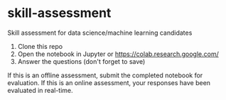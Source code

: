 # skill-assessment
Skill assessment for data science/machine learning candidates

1. Clone this repo
2. Open the notebook in Jupyter or https://colab.research.google.com/
3. Answer the questions (don't forget to save)

If this is an offline assessment, submit the completed notebook for evaluation. If this is an online assessment, your responses have been evaluated in real-time.





